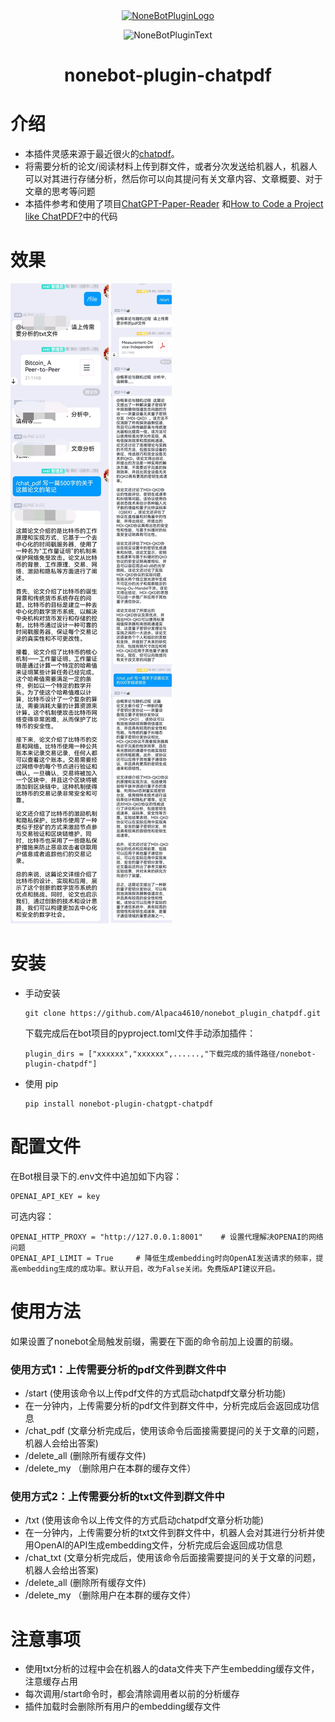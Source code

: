 <div align="center">
  <a href="https://v2.nonebot.dev/store"><img src="https://github.com/A-kirami/nonebot-plugin-template/blob/resources/nbp_logo.png" width="180" height="180" alt="NoneBotPluginLogo"></a>
  <br>
  <p><img src="https://github.com/A-kirami/nonebot-plugin-template/blob/resources/NoneBotPlugin.svg" width="240" alt="NoneBotPluginText"></p>
</div>

<div align="center">

# nonebot-plugin-chatpdf

</div>

# 介绍

- 本插件灵感来源于最近很火的[chatpdf](https://www.chatpdf.com)。
- 将需要分析的论文/阅读材料上传到群文件，或者分次发送给机器人，机器人可以对其进行存储分析，然后你可以向其提问有关文章内容、文章概要、对于文章的思考等问题
- 本插件参考和使用了项目[ChatGPT-Paper-Reader](https://github.com/talkingwallace/ChatGPT-Paper-Reader)
  和[How to Code a Project like ChatPDF?](https://postor.medium.com/how-to-code-a-project-like-chatpdf-e40441cb4168)中的代码

# 效果

![Alt](./img/img1.jpg)
![Alt](./img/img2.jpg)

# 安装

* 手动安装
  ```
  git clone https://github.com/Alpaca4610/nonebot_plugin_chatpdf.git
  ```

  下载完成后在bot项目的pyproject.toml文件手动添加插件：

  ```
  plugin_dirs = ["xxxxxx","xxxxxx",......,"下载完成的插件路径/nonebot-plugin-chatpdf"]
  ```
* 使用 pip
  ```
  pip install nonebot-plugin-chatgpt-chatpdf
  ```

# 配置文件

在Bot根目录下的.env文件中追加如下内容：

```
OPENAI_API_KEY = key
```

可选内容：

```
OPENAI_HTTP_PROXY = "http://127.0.0.1:8001"    # 设置代理解决OPENAI的网络问题
OPENAI_API_LIMIT = True     # 降低生成embedding时向OpenAI发送请求的频率，提高embedding生成的成功率。默认开启，改为False关闭。免费版API建议开启。
```

# 使用方法

如果设置了nonebot全局触发前缀，需要在下面的命令前加上设置的前缀。

### 使用方式1：上传需要分析的pdf文件到群文件中

- /start (使用该命令以上传pdf文件的方式启动chatpdf文章分析功能)
- 在一分钟内，上传需要分析的pdf文件到群文件中，分析完成后会返回成功信息
- /chat_pdf (文章分析完成后，使用该命令后面接需要提问的关于文章的问题，机器人会给出答案)
- /delete_all (删除所有缓存文件)
- /delete_my （删除用户在本群的缓存文件）

### 使用方式2：上传需要分析的txt文件到群文件中

- /txt (使用该命令以上传文件的方式启动chatpdf文章分析功能)
- 在一分钟内，上传需要分析的txt文件到群文件中，机器人会对其进行分析并使用OpenAI的API生成embedding文件，分析完成后会返回成功信息
- /chat_txt (文章分析完成后，使用该命令后面接需要提问的关于文章的问题，机器人会给出答案)
- /delete_all (删除所有缓存文件)
- /delete_my （删除用户在本群的缓存文件）

# 注意事项

- 使用txt分析的过程中会在机器人的data文件夹下产生embedding缓存文件，注意缓存占用
- 每次调用/start命令时，都会清除调用者以前的分析缓存
- 插件加载时会删除所有用户的embedding缓存文件
